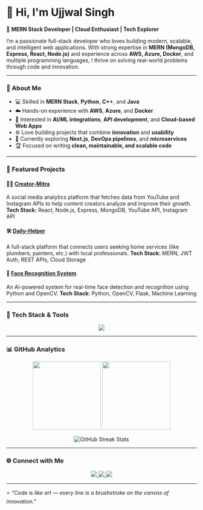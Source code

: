# 👋 Hi, I'm Ujjwal Singh

🚀 **MERN Stack Developer | Cloud Enthusiast | Tech Explorer**

I’m a passionate full-stack developer who loves building modern, scalable, and intelligent web applications. With strong expertise in **MERN (MongoDB, Express, React, Node.js)** and experience across **AWS, Azure, Docker**, and multiple programming languages, I thrive on solving real-world problems through code and innovation.

---

### 🧠 About Me

* 💻 Skilled in **MERN Stack**, **Python**, **C++**, and **Java**
* ☁️ Hands-on experience with **AWS**, **Azure**, and **Docker**
* 🧩 Interested in **AI/ML integrations**, **API development**, and **Cloud-based Web Apps**
* ⚙️ Love building projects that combine **innovation** and **usability**
* 🌱 Currently exploring **Next.js**, **DevOps pipelines**, and **microservices**
* 🏆 Focused on writing **clean, maintainable, and scalable code**

---

### 💼 Featured Projects

#### 🧑‍💻 [Creator-Mitra](https://github.com/ujjwals2606/creator-mitra)

A social media analytics platform that fetches data from YouTube and Instagram APIs to help content creators analyze and improve their growth.
**Tech Stack:** React, Node.js, Express, MongoDB, YouTube API, Instagram API

#### 🛠️ [Daily-Helper](https://github.com/ujjwals2606/daily-helper)

A full-stack platform that connects users seeking home services (like plumbers, painters, etc.) with local professionals.
**Tech Stack:** MERN, JWT Auth, REST APIs, Cloud Storage

#### 🧠 [Face Recognition System](https://github.com/ujjwals2606/face-recognition-system)

An AI-powered system for real-time face detection and recognition using Python and OpenCV.
**Tech Stack:** Python, OpenCV, Flask, Machine Learning

---

### 🧰 Tech Stack & Tools

<p align="center">
  <img src="https://skillicons.dev/icons?i=react,nodejs,express,mongodb,js,html,css,bootstrap,tailwind,python,cpp,java,aws,azure,docker,git,github,vscode,postman,figma&perline=10" />
</p>

---

### 📊 GitHub Analytics

<p align="center">
  <img src="https://github-readme-stats.vercel.app/api?username=ujjwals2606&show_icons=true&theme=radical" height="180em" />
  <img src="https://github-readme-stats.vercel.app/api/top-langs/?username=ujjwals2606&layout=compact&theme=radical" height="180em" />
</p>

<p align="center">
  <img src="https://github-readme-streak-stats.herokuapp.com/?user=ujjwals2606&theme=radical" alt="GitHub Streak Stats" />
</p>

---

### 🌐 Connect with Me

<p align="center">
  <a href="https://www.linkedin.com/in/ujjwal-singh-5495a1265/">
    <img src="https://img.shields.io/badge/LinkedIn-0077B5?style=for-the-badge&logo=linkedin&logoColor=white" />
  </a>
  <a href="https://codolio.com/profile/Ujjwals2606">
    <img src="https://img.shields.io/badge/Codolio-Profile-orange?style=for-the-badge&logo=firefox&logoColor=white" />
  </a>
  <a href="https://github.com/ujjwals2606">
    <img src="https://img.shields.io/badge/GitHub-100000?style=for-the-badge&logo=github&logoColor=white" />
  </a>
</p>

---

⭐ *“Code is like art — every line is a brushstroke on the canvas of innovation.”*
